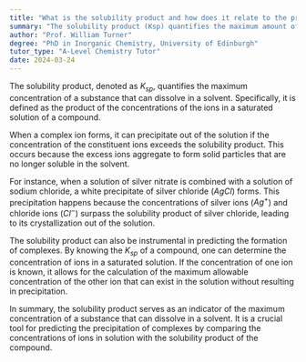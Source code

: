 ```yaml
---
title: "What is the solubility product and how does it relate to the precipitation of complexes?"
summary: "The solubility product (Ksp) quantifies the maximum amount of a substance that can dissolve in a solvent, calculated as the product of the concentrations of ions in a saturated solution."
author: "Prof. William Turner"
degree: "PhD in Inorganic Chemistry, University of Edinburgh"
tutor_type: "A-Level Chemistry Tutor"
date: 2024-03-24
---
```


The solubility product, denoted as $K_{sp}$, quantifies the maximum concentration of a substance that can dissolve in a solvent. Specifically, it is defined as the product of the concentrations of the ions in a saturated solution of a compound.

When a complex ion forms, it can precipitate out of the solution if the concentration of the constituent ions exceeds the solubility product. This occurs because the excess ions aggregate to form solid particles that are no longer soluble in the solvent.

For instance, when a solution of silver nitrate is combined with a solution of sodium chloride, a white precipitate of silver chloride ($AgCl$) forms. This precipitation happens because the concentrations of silver ions ($Ag^+$) and chloride ions ($Cl^-$) surpass the solubility product of silver chloride, leading to its crystallization out of the solution.

The solubility product can also be instrumental in predicting the formation of complexes. By knowing the $K_{sp}$ of a compound, one can determine the concentration of ions in a saturated solution. If the concentration of one ion is known, it allows for the calculation of the maximum allowable concentration of the other ion that can exist in the solution without resulting in precipitation.

In summary, the solubility product serves as an indicator of the maximum concentration of a substance that can dissolve in a solvent. It is a crucial tool for predicting the precipitation of complexes by comparing the concentrations of ions in solution with the solubility product of the compound.
    